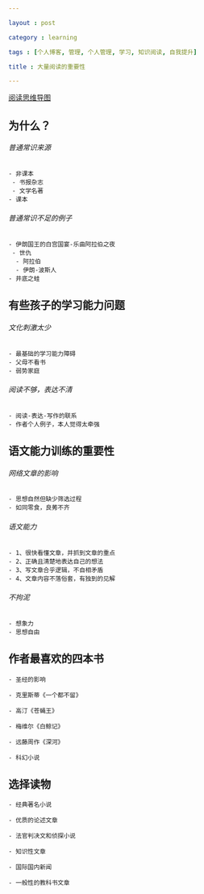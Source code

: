 ```yaml
---

layout : post

category : learning

tags : [个人博客, 管理, 个人管理, 学习, 知识阅读, 自我提升]

title : 大量阅读的重要性

---
```


[阅读思维导图](https://www.mindmeister.com/external/drive/do_open?file_id=0B6K98da0px63OFlEMDViWWFJWnM)

## 为什么？

###### 普通常识来源

	- 非课本
	 - 书报杂志
	 - 文学名著
	- 课本

###### 普通常识不足的例子

	- 伊朗国王的白宫国宴-乐曲阿拉伯之夜
	 - 世仇
	  - 阿拉伯
	  - 伊朗-波斯人
	- 井底之蛙

## 有些孩子的学习能力问题

###### 文化刺激太少

	- 最基础的学习能力障碍
	- 父母不看书
	- 弱势家庭

###### 阅读不够，表达不清

	- 阅读-表达-写作的联系
	- 作者个人例子，本人觉得太牵强

## 语文能力训练的重要性

###### 网络文章的影响

	- 思想自然但缺少筛选过程
	- 如同零食，良莠不齐

###### 语文能力

	- 1、很快看懂文章，并抓到文章的重点
	- 2、正确且清楚地表达自己的想法
	- 3、写文章合乎逻辑，不自相矛盾
	- 4、文章内容不落俗套，有独到的见解

###### 不拘泥

	- 想象力
	- 思想自由

## 作者最喜欢的四本书

	- 圣经的影响

	- 克里斯蒂《一个都不留》

	- 高汀《苍蝇王》

	- 梅维尔《白鲸记》

	- 远藤周作《深河》

	- 科幻小说

## 选择读物

	- 经典著名小说

	- 优质的论述文章

	- 法官判决文和侦探小说

	- 知识性文章

	- 国际国内新闻

	- 一般性的教科书文章